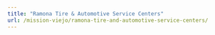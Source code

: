 ```yaml
---
title: "Ramona Tire & Automotive Service Centers"
url: /mission-viejo/ramona-tire-and-automotive-service-centers/
---
```

